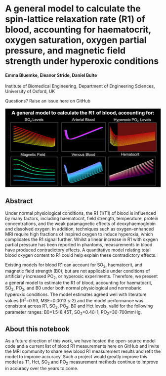 
 
# A general model to calculate the spin-lattice relaxation rate (R1) of blood, accounting for haematocrit, oxygen saturation, oxygen partial pressure, and magnetic field strength under hyperoxic conditions

#### Emma Bluemke, Eleanor Stride, Daniel Bulte

Institute of Biomedical Engineering, Department of Engineering Sciences, University of Oxford, UK

Questions? Raise an issue here on GitHub

![](bloodbanner.png)

## Abstract

Under normal physiological conditions, the R1 (1/T1) of blood is influenced by many factors, including haematocrit, field strength, temperature, protein concentrations, and the weak paramagnetic effects of deoxyhaemoglobin and dissolved oxygen. In addition, techniques such as oxygen-enhanced MRI require high fractions of inspired oxygen to induce hyperoxia, which complicates the R1 signal further. Whilst a linear increase in R1 with oxygen partial pressure has been reported in phantoms, measurements in blood have produced contradictory effects. A quantitative model relating total blood oxygen content to R1 could help explain these contradictory effects. 
 
Existing models for blood R1 can account for SO<sub>2</sub>, haematocrit, and magnetic field strength (B0), but are not applicable under conditions of artificially increased PO<sub>2</sub>, or hyperoxic experiments. Therefore, we present a general model to estimate the R1 of blood, accounting for haematocrit, SO<sub>2</sub>, PO<sub>2</sub>, and B0 under both normal physiological and normobaric hyperoxic conditions. The model estimates agreed well with literature values (R<sup>2</sup>=0.93, MSE=0.0013 s-2) and the model performance was consistent across R1, SO<sub>2</sub>, PO<sub>2</sub>, B0 and Hct levels, valid for the following parameter ranges: B0=1.5-8.45T, SO<sub>2</sub>=0.40-1, PO<sub>2</sub>=30-700mmHg.

## About this notebook

As a future direction of this work, we have hosted the open-source model code and a current list of blood R1 measurements here on GitHub and invite the MRI community to share new blood R1 measurement results and refit the model to improve accuracy. Such a project would greatly improve this model as T1, Hct, SO<sub>2</sub> and PO<sub>2</sub> measurement methods continue to improve in accuracy over the years to come. 


